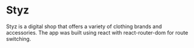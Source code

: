 # Styz

Styz is a digital shop that offers a variety of clothing brands and accessories. The app was built using react with react-router-dom for route switching. 
